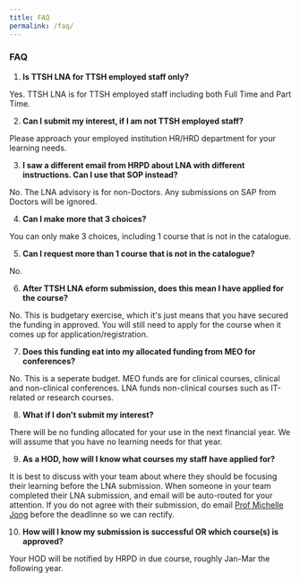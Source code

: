 ```yaml
---
title: FAQ
permalink: /faq/
---
```

### **FAQ**

1. **Is TTSH LNA for TTSH employed staff only?**
</b>
Yes. TTSH LNA is for TTSH employed staff including both Full Time and Part Time. 

2. **Can I submit my interest, if I am not TTSH employed staff?** 
</b>
Please approach your employed institution HR/HRD department for your learning needs. 

3. **I saw a different email from HRPD about LNA with different instructions. Can I use that SOP instead?** 
</b>
No. The LNA advisory is for non-Doctors. Any submissions on SAP from Doctors will be ignored. 

4. **Can I make more that 3 choices?** 
</b>
You can only make 3 choices, including 1 course that is not in the catalogue. 

5. **Can I request more than 1 course that is not in the catalogue?** 
</b>
No. 

6. **After TTSH LNA eform submission, does this mean I have applied for the course?** 
</b>
No. This is budgetary exercise, which it's just means that you have secured the funding in approved. You will still need to apply for the course when it comes up for application/registration. 

7. **Does this funding eat into my allocated funding from MEO for conferences?** 
</b>
No. This is a seperate budget. MEO funds are for clinical courses, clinical and non-clinical conferences. LNA funds non-clinical courses such as IT-related or research courses. 

8. **What if I don't submit my interest?** 
</b>
There will be no funding allocated for your use in the next financial year. We will assume that you have no learning needs for that year. 

9. **As a HOD, how will I know what courses my staff have applied for?** 
</b>
It is best to discuss with your team about where they should be focusing their learning before the LNA submission. When someone in your team completed their LNA submission, and email will be auto-routed for your attention. If you do not agree with their submission, do email <u>Prof Michelle Jong</u> before the deadlinne so we can rectify. 

10. **How will I know my submission is successful OR which course(s) is approved?** 
</b>
Your HOD will be notified by HRPD in due course, roughly Jan-Mar the following year. 